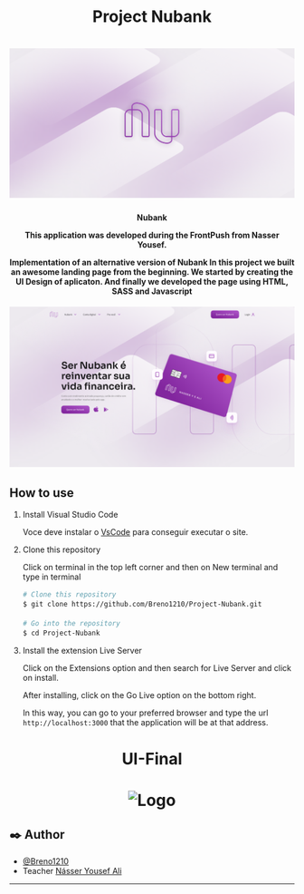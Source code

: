 <h1 align="center">
    Project Nubank
    <br>
</h1>
<h1 align="center">
    <img alt="Logo" src="img/nubank-logo.png" />
    <br>
</h1>

<h4 align="center">
  <p>Nubank</p>
  
  <p>This application was developed during the FrontPush from Nasser Yousef.</p>

  <p>
  Implementation of an alternative version of Nubank
  In this project we built an awesome landing page from the beginning. 
  We started by creating the UI Design of aplicaton. And finally we developed the page using HTML, SASS and Javascript
  </p>
</h4>

<div>
    <img src="img/mainPage.png" alt="">
</div>

## How to use

1. Install Visual Studio Code 

   Voce deve instalar o [VsCode](https://code.visualstudio.com/) para conseguir executar o site.

1. Clone this repository

   Click on terminal in the top left corner and then on New terminal and type in terminal

   ```bash
   # Clone this repository
   $ git clone https://github.com/Breno1210/Project-Nubank.git

   # Go into the repository
   $ cd Project-Nubank
   ```

2. Install the extension Live Server

    Click on the Extensions option and then search for Live Server and click on install.

    After installing, click on the Go Live option on the bottom right.

    In this way, you can go to your preferred browser and type the url `http://localhost:3000` that the application will be at that address.


<h1 align="center">
    UI-Final
    <br>
</h1>
<h1 align="center">
    <img alt="Logo" src="img/ui-final.png" />
</h1>

## ✒️ Author

- [@Breno1210](https://github.com/Breno1210)
- Teacher [Násser Yousef Ali](https://github.com/nyousefali)

---